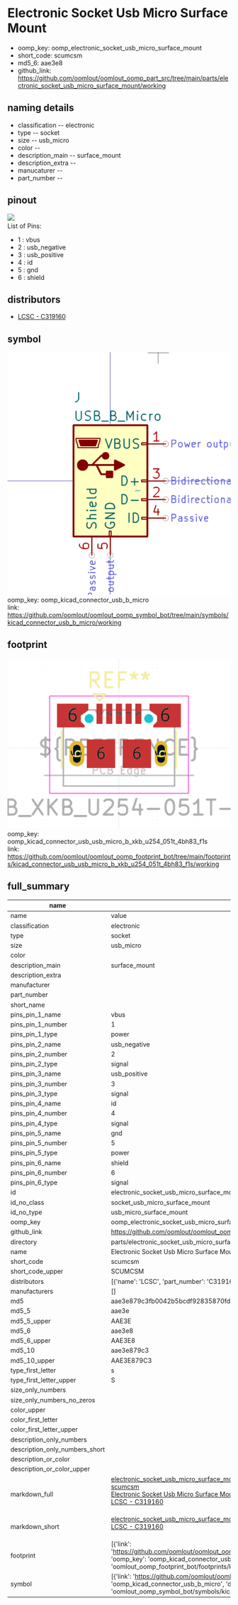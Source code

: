 # Electronic Socket Usb Micro Surface Mount

  
* oomp_key: oomp_electronic_socket_usb_micro_surface_mount 
* short_code: scumcsm
* md5_6: aae3e8  
* github_link: https://github.com/oomlout/oomlout_oomp_part_src/tree/main/parts/electronic_socket_usb_micro_surface_mount/working  
## naming details
* classification -- electronic
* type -- socket
* size -- usb_micro
* color -- 
* description_main -- surface_mount
* description_extra -- 
* manucaturer -- 
* part_number -- 
## pinout
![](working_pinout_600.png)  
List of Pins:

* 1 : vbus
* 2 : usb_negative
* 3 : usb_positive
* 4 : id
* 5 : gnd
* 6 : shield
## distributors
* [LCSC - C319160](https://lcsc.com/product-detail/C319160.html)  


## symbol

![](symbol/0/working/working_600.png)  
oomp_key: oomp_kicad_connector_usb_b_micro  
link: https://github.com/oomlout/oomlout_oomp_symbol_bot/tree/main/symbols/kicad_connector_usb_b_micro/working  

## footprint

![](footprint/0/working/working_600.png)  
oomp_key: oomp_kicad_connector_usb_usb_micro_b_xkb_u254_051t_4bh83_f1s  
link: https://github.com/oomlout/oomlout_oomp_footprint_bot/tree/main/footprints/kicad_connector_usb_usb_micro_b_xkb_u254_051t_4bh83_f1s/working  

## full_summary
| name | value | 
| --- | --- | 
| name | value | 
| classification | electronic | 
| type | socket | 
| size | usb_micro | 
| color |  | 
| description_main | surface_mount | 
| description_extra |  | 
| manufacturer |  | 
| part_number |  | 
| short_name |  | 
| pins_pin_1_name | vbus | 
| pins_pin_1_number | 1 | 
| pins_pin_1_type | power | 
| pins_pin_2_name | usb_negative | 
| pins_pin_2_number | 2 | 
| pins_pin_2_type | signal | 
| pins_pin_3_name | usb_positive | 
| pins_pin_3_number | 3 | 
| pins_pin_3_type | signal | 
| pins_pin_4_name | id | 
| pins_pin_4_number | 4 | 
| pins_pin_4_type | signal | 
| pins_pin_5_name | gnd | 
| pins_pin_5_number | 5 | 
| pins_pin_5_type | power | 
| pins_pin_6_name | shield | 
| pins_pin_6_number | 6 | 
| pins_pin_6_type | signal | 
| id | electronic_socket_usb_micro_surface_mount | 
| id_no_class | socket_usb_micro_surface_mount | 
| id_no_type | usb_micro_surface_mount | 
| oomp_key | oomp_electronic_socket_usb_micro_surface_mount | 
| github_link | https://github.com/oomlout/oomlout_oomp_part_src/tree/main/parts/electronic_socket_usb_micro_surface_mount/working | 
| directory | parts/electronic_socket_usb_micro_surface_mount | 
| name | Electronic Socket Usb Micro Surface Mount | 
| short_code | scumcsm | 
| short_code_upper | SCUMCSM | 
| distributors | [{'name': 'LCSC', 'part_number': 'C319160', 'link': 'https://lcsc.com/product-detail/C319160.html', 'id': 'distributor_lcsc'}] | 
| manufacturers | [] | 
| md5 | aae3e879c3fb0042b5bcdf92835870fd | 
| md5_5 | aae3e | 
| md5_5_upper | AAE3E | 
| md5_6 | aae3e8 | 
| md5_6_upper | AAE3E8 | 
| md5_10 | aae3e879c3 | 
| md5_10_upper | AAE3E879C3 | 
| type_first_letter | s | 
| type_first_letter_upper | S | 
| size_only_numbers |  | 
| size_only_numbers_no_zeros |  | 
| color_upper |  | 
| color_first_letter |  | 
| color_first_letter_upper |  | 
| description_only_numbers |  | 
| description_only_numbers_short |   | 
| description_or_color |   | 
| description_or_color_upper |   | 
| markdown_full | [electronic_socket_usb_micro_surface_mount](https://github.com/oomlout/oomlout_oomp_part_src/tree/main/parts/electronic_socket_usb_micro_surface_mount/working)<br>[scumcsm](https://github.com/oomlout/oomlout_oomp_part_src/tree/main/parts/electronic_socket_usb_micro_surface_mount/working)<br>[Electronic Socket Usb Micro Surface Mount](https://github.com/oomlout/oomlout_oomp_part_src/tree/main/parts/electronic_socket_usb_micro_surface_mount/working)<br>[LCSC - C319160<br>](https://lcsc.com/product-detail/C319160.html)<br> | 
| markdown_short | [electronic_socket_usb_micro_surface_mount](https://github.com/oomlout/oomlout_oomp_part_src/tree/main/parts/electronic_socket_usb_micro_surface_mount/working)<br>[LCSC - C319160<br>](https://lcsc.com/product-detail/C319160.html)<br> | 
| footprint | [{'link': 'https://github.com/oomlout/oomlout_oomp_footprint_bot/tree/main/foootprntss/kicad_connector_usb_usb_micro_b_xkb_u254_051t_4bh83_f1s', 'oomp_key': 'oomp_kicad_connector_usb_usb_micro_b_xkb_u254_051t_4bh83_f1s', 'directory': 'oomlout_oomp_footprint_bot/footprints/kicad_connector_usb_usb_micro_b_xkb_u254_051t_4bh83_f1s//working/working.kicad_mod'}] | 
| symbol | [{'link': 'https://github.com/oomlout/oomlout_oomp_symbol_bot/tree/main/symbols/kicad_connector_usb_b_micro', 'oomp_key': 'oomp_kicad_connector_usb_b_micro', 'directory': 'oomlout_oomp_symbol_bot/symbols/kicad_connector_usb_b_micro//working/working.kicad_sym'}] | 
